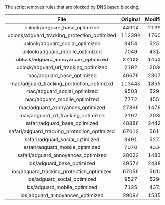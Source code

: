 The script removes rules that are blocked by DNS based blocking.


| File | Original | Modified |
|:----:|:-----:|:-----:|
| ublock/adguard_base_optimized | 44914 | 21390 |
| ublock/adguard_tracking_protection_optimized | 112399 | 17605 |
| ublock/adguard_social_optimized | 9454 | 5251 |
| ublock/adguard_mobile_optimized | 7049 | 4314 |
| ublock/adguard_annoyances_optimized | 27422 | 14530 |
| ublock/adguard_url_tracking_optimized | 2192 | 2030 |
| mac/adguard_base_optimized | 46679 | 23076 |
| mac/adguard_tracking_protection_optimized | 113448 | 18557 |
| mac/adguard_social_optimized | 9503 | 5291 |
| mac/adguard_mobile_optimized | 7772 | 4552 |
| mac/adguard_annoyances_optimized | 27899 | 14760 |
| mac/adguard_url_tracking_optimized | 2192 | 2030 |
| safari/adguard_base_optimized | 48886 | 24420 |
| safari/adguard_tracking_protection_optimized | 67012 | 5611 |
| safari/adguard_social_optimized | 9491 | 5277 |
| safari/adguard_mobile_optimized | 7070 | 4334 |
| safari/adguard_annoyances_optimized | 28022 | 14834 |
| ios/adguard_base_optimized | 49574 | 24880 |
| ios/adguard_tracking_protection_optimized | 67059 | 5618 |
| ios/adguard_social_optimized | 9527 | 5294 |
| ios/adguard_mobile_optimized | 7125 | 4373 |
| ios/adguard_annoyances_optimized | 29094 | 15356 |